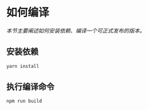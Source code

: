# 如何编译  

*本节主要阐述如何安装依赖、编译一个可正式发布的版本。*  


## 安装依赖  

```sh
yarn install  
```  

## 执行编译命令  

```sh
npm run build
```